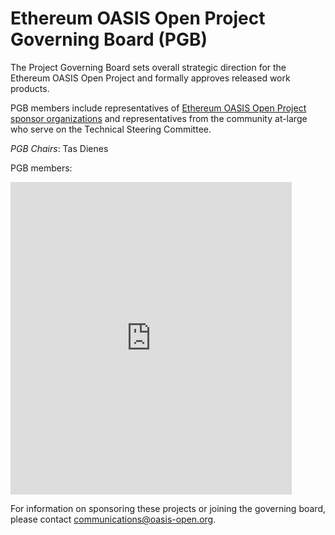 

<h1>Ethereum OASIS Open Project Governing Board (PGB)</H1>

<p>The Project Governing Board sets overall strategic direction for the Ethereum OASIS Open Project and formally approves released work products.</p>

<p>PGB members include representatives of <a href="https://github.com/eea-oasis/managed-open-project/blob/main/SPONSORS.md">Ethereum OASIS Open Project sponsor organizations</a> and representatives from the community at-large who serve on the Technical Steering Committee.</p>

<p><i>PGB Chairs</i>: Tas Dienes</p> 

<p>PGB members:</p> 

<p><iframe src="https://docs.google.com/spreadsheets/d/e/2PACX-1vT38MUZFWO1ISzQWC6wSulN7IJCmYdSOIxBiofgO4c8mRF0hOuLEO59bW6McK2Lm0DgJkpaPLAf38AI/pubhtml?gid=463834327&amp;single=true&amp;widget=true&amp;headers=false" style="border-style: none; width: 450px; height: 500px" title="Ethereum OASIS Open Project Project Governing Board members"></iframe>
</p>

<p>For information on sponsoring these projects or joining the governing board, please contact <a href="mailto:communications@oasis-open.org">communications@oasis-open.org</a>.</p>


